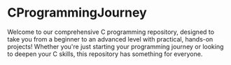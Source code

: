 # CProgrammingJourney
Welcome to our comprehensive C programming repository, designed to take you from a beginner to an advanced level with practical, hands-on projects! Whether you're just starting your programming journey or looking to deepen your C skills, this repository has something for everyone.

